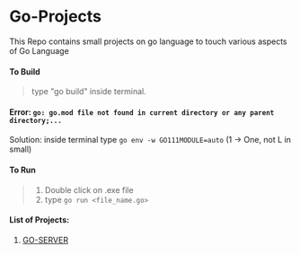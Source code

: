 # Go-Projects
This Repo contains small projects on go language to touch various aspects of Go Language

#### To Build
> type "go build" inside terminal.

#### Error: `go: go.mod file not found in current directory or any parent directory;...`
Solution: inside terminal type `go env -w GO111MODULE=auto` (1 -> One, not L in small)

#### To Run 
> 1. Double click on .exe file
> 2. type `go run <file_name.go>`

#### List of Projects:
<ol>
    <li><a href="https://github.com/DattaAnupam/Go-Projects/tree/go-server" target=_blank>GO-SERVER</a></li>
</ol>
